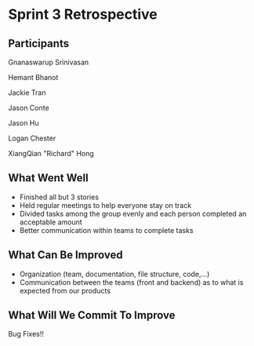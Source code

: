 # Sprint 3 Retrospective #

## Participants ##

Gnanaswarup Srinivasan

Hemant Bhanot

Jackie Tran

Jason Conte

Jason Hu

Logan Chester

XiangQian "Richard" Hong

## What Went Well ##

- Finished all but 3 stories
- Held regular meetings to help everyone stay on track
- Divided tasks among the group evenly and each person completed an acceptable amount
- Better communication within teams to complete tasks

## What Can Be Improved ##

- Organization (team, documentation, file structure, code,...)
- Communication between the teams (front and backend) as to what is expected from our products

## What Will We Commit To Improve ##

Bug Fixes!!


